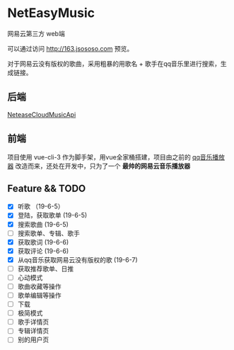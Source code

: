 # NetEasyMusic
网易云第三方 web端

可以通过访问 http://163.jsososo.com 预览。

对于网易云没有版权的歌曲，采用粗暴的用歌名 + 歌手在qq音乐里进行搜索，生成链接。

## 后端

[NeteaseCloudMusicApi](https://github.com/Binaryify/NeteaseCloudMusicApi)

## 前端

项目使用 vue-cli-3 作为脚手架，用vue全家桶搭建，项目由之前的 [qq音乐播放器](https://github.com/jsososo/music-player) 改造而来，还处在开发中，只为了一个 **最帅的网易云音乐播放器**


## Feature && TODO
- [x] 听歌 （19-6-5）
- [x] 登陆，获取歌单 (19-6-5)
- [x] 搜索歌曲 (19-6-5)
- [ ] 搜索歌单、专辑、歌手
- [x] 获取歌词 (19-6-6)
- [x] 获取评论 (19-6-6)
- [x] 从qq音乐获取网易云没有版权的歌 (19-6-7)
- [ ] 获取推荐歌单、日推
- [ ] 心动模式
- [ ] 歌曲收藏等操作
- [ ] 歌单编辑等操作
- [ ] 下载
- [ ] 极简模式
- [ ] 歌手详情页
- [ ] 专辑详情页
- [ ] 别的用户页
